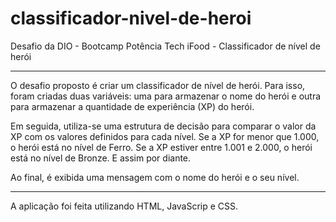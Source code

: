 # classificador-nivel-de-heroi
Desafio da DIO - Bootcamp Potência Tech iFood - Classificador de nível de herói
___

O desafio proposto é criar um classificador de nível de herói. Para isso, foram criadas duas variáveis: uma para armazenar o nome do herói e outra para armazenar a quantidade de experiência (XP) do herói.

Em seguida, utiliza-se uma estrutura de decisão para comparar o valor da XP com os valores definidos para cada nível. Se a XP for menor que 1.000, o herói está no nível de Ferro. Se a XP estiver entre 1.001 e 2.000, o herói está no nível de Bronze. E assim por diante.

Ao final, é exibida uma mensagem com o nome do herói e o seu nível.

_____

A aplicação foi feita utilizando HTML, JavaScrip e CSS.
